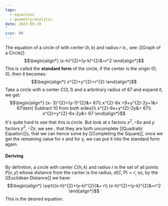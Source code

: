 ```yaml
---
tags:
  - equations
  - geometry/analytic
date: 2023-09-20
"
page: 98
---
```

The equation of a circle of with center $(h, k)$ and radius $r$ is , see: [[Graph of a Circle]]:
$$\begin{align*}
(x-h)^{2}+(y-k)^{2}&=r^2
\end{align*}$$
This is called the **standard form** of the circle, if the center is the origin $(0, 0)$, then it becomes:
$$\begin{align*}
x^{2}+y^{2}=r^{2}
\end{align*}$$
Take a circle with a center $C(3, 1)$ and a arbritrary radius of 67 and expand it, we get:
$$\begin{align*}
(x- 3)^{2}+(y-1)^{2}&= 67\\
x^{2}-6x +9+y^{2}-2y+1&= 67\text{ Subtract 10 from both sides}\\
x^{2}-6x+y^{2}-2y&= 67\\
x^{2}+y^{2}-6x-2y&= 67
\end{align*}$$
It's quite hard to see that this is circle. But look at $x$ factors $x^{2}, -6x$ and $y$ factors $y^{2},-2y$, we see , that they are both uncomplete [[Quadratic Equation]]s, that we can hence solve by [[Completing the Square]], once we get the remaining value for x and for y, we can put it into the standard form again. 

#### Deriving

By definition, a circle with center $C(h,k)$ and radius $r$ is the set of all points $P(x,y)$ whose distance from the center is the radius, $d(C,P) = r$, so, by the [[Euclidean Distance]] we have:
$$\begin{align*}
\sqrt{(x-h)^{2}+(y-k)^{2}}&= r\\
(x-h)^{2}+(y-k)^{2}&=r^2
\end{align*}$$
This is the desired equation.

